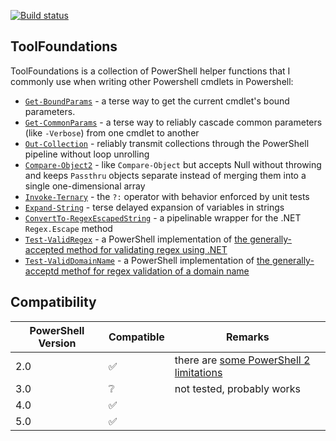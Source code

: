 [![Build status](https://ci.appveyor.com/api/projects/status/q38mor7o20ejxswx?svg=true)](https://ci.appveyor.com/project/alx9r/ToolFoundations)

## ToolFoundations

ToolFoundations is a collection of PowerShell helper functions that I commonly use when writing other Powershell cmdlets in Powershell:

* [`Get-BoundParams`](./Functions/cmdlet.ps1) - a terse way to get the current cmdlet's bound parameters.
* [`Get-CommonParams`](./Functions/cmdlet.ps1) - a terse way to reliably cascade common parameters (like `-Verbose`) from one cmdlet to another
* [`Out-Collection`](./Functions/collection.ps1) - reliably transmit collections through the PowerShell pipeline without loop unrolling
* [`Compare-Object2`](./Functions/compareObject2.ps1) - like `Compare-Object` but accepts Null without throwing and keeps `Passthru` objects separate instead of merging them into a single one-dimensional array
* [`Invoke-Ternary`](./Functions/invoke.ps1) - the `?:` operator with behavior enforced by unit tests
* [`Expand-String`](./Functions/string.ps1) - terse delayed expansion of variables in strings
* [`ConvertTo-RegexEscapedString`](./Functions/regex.ps1) - a pipelinable wrapper for the .NET `Regex.Escape` method
* [`Test-ValidRegex`](./Functions/regex.ps1) - a PowerShell implementation of [the generally-accepted method for validating regex using .NET](https://stackoverflow.com/a/1775017/1404637)
* [`Test-ValidDomainName`](./Functions/domainName.ps1) - a PowerShell implementation of [the generally-acceptd methof for regex validation of a domain name](http://stackoverflow.com/a/20204811/1404637)

## Compatibility

PowerShell Version | Compatible         | Remarks
-------------------|--------------------|--------
2.0                | :white_check_mark: | there are [some PowerShell 2 limitations](https://github.com/alx9r/ToolFoundations/labels/Powershell%202%20Limitation)
3.0                | :grey_question:    | not tested, probably works
4.0                | :white_check_mark: |
5.0                | :white_check_mark: |
